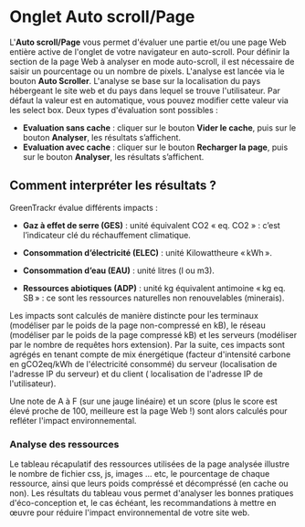 # **Onglet Auto scroll/Page** 

L'**Auto scroll/Page** vous permet d'évaluer une partie et/ou une page Web entière active de l'onglet de votre navigateur en auto-scroll. Pour définir la section de la page Web à analyser en mode auto-scroll, il est nécessaire de saisir un pourcentage ou un nombre de pixels. L'analyse est lancée via le bouton **Auto Scroller**. L'analyse se base sur la localisation du pays hébergeant le site web et du pays dans lequel se trouve l'utilisateur. Par défaut la valeur est en automatique, vous pouvez modifier cette valeur via les select box. Deux types d'évaluation sont possibles : 

- **Evaluation sans cache** : cliquer sur le bouton **Vider le cache**, puis sur le bouton **Analyser**, les résultats s’affichent.
- **Evaluation avec cache** : cliquer sur le bouton **Recharger la page**, puis sur le bouton **Analyser**, les résultats s’affichent.

## Comment interpréter les résultats ?

GreenTrackr évalue différents impacts :

- **Gaz à effet de serre (GES)** : unité équivalent CO2 « eq. CO2 » : c’est l’indicateur clé du réchauffement climatique. 

- **Consommation d’électricité (ELEC)** : unité Kilowattheure « kWh ». 

- **Consommation d’eau (EAU)** : unité litres (l ou m3). 

- **Ressources abiotiques (ADP)** : unité kg équivalent antimoine « kg eq. SB » : ce sont les ressources naturelles non renouvelables (minerais). 

Les impacts sont calculés de manière distincte pour les terminaux (modéliser par le poids de la page non-compressé en kB), le réseau (modéliser par le poids de la page compressé kB) et les serveurs (modéliser par le nombre de requêtes hors extension). Par la suite, ces impacts sont agrégés en tenant compte de mix énergétique (facteur d'intensité carbone en gCO2eq/kWh de l'électricité consommé)  du serveur (localisation de l'adresse IP du serveur) et du client ( localisation de l'adresse IP de l'utilisateur).

Une note de A à F (sur une jauge linéaire) et un score (plus le score est élevé proche de 100, meilleure est la page Web !) sont alors calculés pour refléter l'impact environnemental.

### Analyse des ressources

Le tableau récapulatif des ressources utilisées de la page analysée illustre le nombre de fichier css, js, images $\dots$ etc, le pourcentage de chaque ressource, ainsi que leurs poids compréssé et décompréssé (en cache ou non). Les résultats du tableau vous permet d'analyser les bonnes pratiques d'éco-conception et, le cas échéant, les recommandations à mettre en œuvre pour réduire l'impact environnemental de votre site web. 